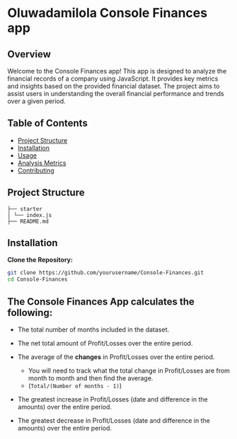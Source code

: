 # Oluwadamilola Console Finances app

## Overview

Welcome to the Console Finances app! This app is designed to analyze the financial records of a company using JavaScript. It provides key metrics and insights based on the provided financial dataset. The project aims to assist users in understanding the overall financial performance and trends over a given period.

## Table of Contents

- [Project Structure](#project-structure)
- [Installation](#installation)
- [Usage](#usage)
- [Analysis Metrics](#analysis-metrics)
- [Contributing](#contributing)

## Project Structure

```
├── starter
│ └── index.js
├── README.md
```

## Installation

**Clone the Repository:**
   ```bash
   git clone https://github.com/yourusername/Console-Finances.git
   cd Console-Finances
   ```

## The Console Finances App calculates the following:

- The total number of months included in the dataset.

- The net total amount of Profit/Losses over the entire period.

- The average of the **changes** in Profit/Losses over the entire period.
  * You will need to track what the total change in Profit/Losses are from month to month and then find the average.
  * (`Total/(Number of months - 1)`)

* The greatest increase in Profit/Losses (date and difference in the amounts) over the entire period.

* The greatest decrease in Profit/Losses (date and difference in the amounts) over the entire period.
